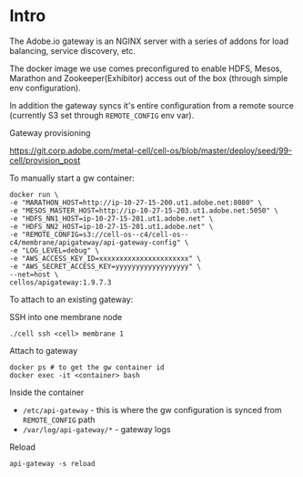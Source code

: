 # Intro

The Adobe.io gateway is an NGINX server with a series of addons for load balancing, service discovery, etc.

The docker image we use comes preconfigured to enable HDFS, Mesos, Marathon and Zookeeper(Exhibitor) access out of the box (through simple env configuration).

In addition the gateway syncs it's entire configuration from a remote source (currently S3 set through `REMOTE_CONFIG` env var).

Gateway provisioning

https://git.corp.adobe.com/metal-cell/cell-os/blob/master/deploy/seed/99-cell/provision_post


To manually start a gw container:
```
docker run \
-e "MARATHON_HOST=http://ip-10-27-15-200.ut1.adobe.net:8080" \
-e "MESOS_MASTER_HOST=http://ip-10-27-15-203.ut1.adobe.net:5050" \
-e "HDFS_NN1_HOST=ip-10-27-15-201.ut1.adobe.net" \
-e "HDFS_NN2_HOST=ip-10-27-15-201.ut1.adobe.net" \
-e "REMOTE_CONFIG=s3://cell-os--c4/cell-os--c4/membrane/apigateway/api-gateway-config" \
-e "LOG_LEVEL=debug" \
-e "AWS_ACCESS_KEY_ID=xxxxxxxxxxxxxxxxxxxxxx" \
-e "AWS_SECRET_ACCESS_KEY=yyyyyyyyyyyyyyyyyy" \
--net=host \
cellos/apigateway:1.9.7.3
```

To attach to an existing gateway:

SSH into one membrane node

    ./cell ssh <cell> membrane 1


Attach to gateway

    docker ps # to get the gw container id
    docker exec -it <container> bash

Inside the container

* `/etc/api-gateway` - this is where the gw configuration is synced from `REMOTE_CONFIG` path
* `/var/log/api-gateway/*` - gateway logs

Reload

    api-gateway -s reload


